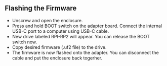 ## Flashing the Firmware

* Unscrew and open the enclosure.
* Press and hold BOOT switch on the adapter board. Connect the internal USB-C port to a computer using USB-C cable.
* New drive labeled RPI-RP2 will appear. You can release the BOOT switch now.
* Copy desired firmware (.uf2 file) to the drive.
* The firmware is now flashed onto the adapter. You can disconnect the cable and put the enclosure back togerher.
